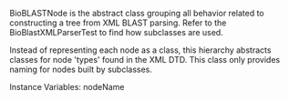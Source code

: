 BioBLASTNode is the abstract class grouping all behavior related to constructing a tree from XML BLAST parsing. Refer to the BioBlastXMLParserTest to find how subclasses are used.

Instead of representing each node as a class, this hierarchy abstracts classes for node 'types' found in the XML DTD. This class only provides naming for nodes built by subclasses.

Instance Variables:
	nodeName	<String>